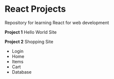 # React Projects
Repository for learning React for web development

**Project 1**
Hello World Site

**Project 2**
Shopping Site
- Login
- Home
- Items
- Cart
- Database

